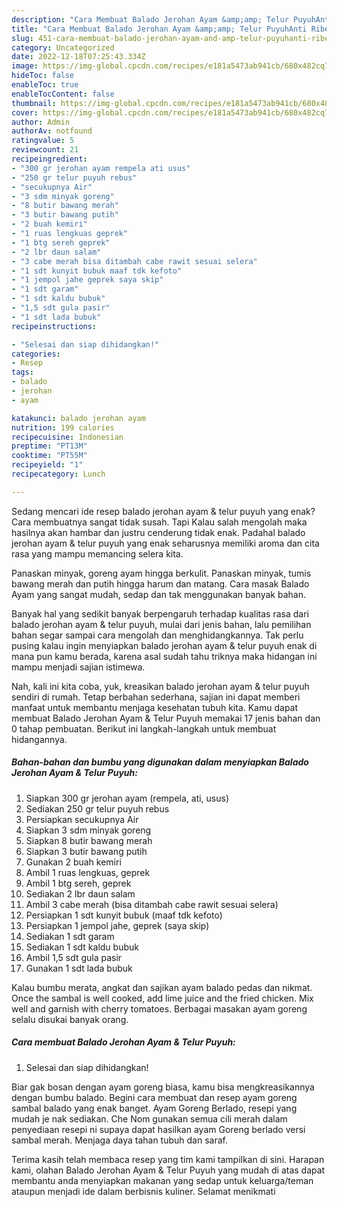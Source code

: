 ```yaml
---
description: "Cara Membuat Balado Jerohan Ayam &amp;amp; Telur PuyuhAnti Ribet"
title: "Cara Membuat Balado Jerohan Ayam &amp;amp; Telur PuyuhAnti Ribet"
slug: 451-cara-membuat-balado-jerohan-ayam-and-amp-telur-puyuhanti-ribet
category: Uncategorized
date: 2022-12-18T07:25:43.334Z
image: https://img-global.cpcdn.com/recipes/e181a5473ab941cb/680x482cq70/balado-jerohan-ayam-telur-puyuh-foto-resep-utama.jpg
hideToc: false
enableToc: true
enableTocContent: false
thumbnail: https://img-global.cpcdn.com/recipes/e181a5473ab941cb/680x482cq70/balado-jerohan-ayam-telur-puyuh-foto-resep-utama.jpg
cover: https://img-global.cpcdn.com/recipes/e181a5473ab941cb/680x482cq70/balado-jerohan-ayam-telur-puyuh-foto-resep-utama.jpg
author: Admin
authorAv: notfound
ratingvalue: 5
reviewcount: 21
recipeingredient:
- "300 gr jerohan ayam rempela ati usus"
- "250 gr telur puyuh rebus"
- "secukupnya Air"
- "3 sdm minyak goreng"
- "8 butir bawang merah"
- "3 butir bawang putih"
- "2 buah kemiri"
- "1 ruas lengkuas geprek"
- "1 btg sereh geprek"
- "2 lbr daun salam"
- "3 cabe merah bisa ditambah cabe rawit sesuai selera"
- "1 sdt kunyit bubuk maaf tdk kefoto"
- "1 jempol jahe geprek saya skip"
- "1 sdt garam"
- "1 sdt kaldu bubuk"
- "1,5 sdt gula pasir"
- "1 sdt lada bubuk"
recipeinstructions:

- "Selesai dan siap dihidangkan!"
categories:
- Resep
tags:
- balado
- jerohan
- ayam

katakunci: balado jerohan ayam 
nutrition: 199 calories
recipecuisine: Indonesian
preptime: "PT13M"
cooktime: "PT55M"
recipeyield: "1"
recipecategory: Lunch

---
```



Sedang mencari ide resep balado jerohan ayam &amp; telur puyuh yang enak? Cara membuatnya sangat tidak susah. Tapi Kalau salah mengolah maka hasilnya akan hambar dan justru cenderung tidak enak. Padahal balado jerohan ayam &amp; telur puyuh yang enak seharusnya memiliki aroma dan cita rasa yang mampu memancing selera kita.


Panaskan minyak, goreng ayam hingga berkulit. Panaskan minyak, tumis bawang merah dan putih hingga harum dan matang. Cara masak Balado Ayam yang sangat mudah, sedap dan tak menggunakan banyak bahan.

Banyak hal yang sedikit banyak berpengaruh terhadap kualitas rasa dari balado jerohan ayam &amp; telur puyuh, mulai dari jenis bahan, lalu pemilihan bahan segar sampai cara mengolah dan menghidangkannya. Tak perlu pusing kalau ingin menyiapkan balado jerohan ayam &amp; telur puyuh enak di mana pun kamu berada, karena asal sudah tahu triknya maka hidangan ini mampu menjadi sajian istimewa.


Nah, kali ini kita coba, yuk, kreasikan balado jerohan ayam &amp; telur puyuh sendiri di rumah. Tetap berbahan sederhana, sajian ini dapat memberi manfaat untuk membantu menjaga kesehatan tubuh kita. Kamu dapat membuat Balado Jerohan Ayam &amp; Telur Puyuh memakai 17 jenis bahan dan 0 tahap pembuatan. Berikut ini langkah-langkah untuk membuat hidangannya.

<!--inarticleads1-->

##### Bahan-bahan dan bumbu yang digunakan dalam menyiapkan Balado Jerohan Ayam &amp; Telur Puyuh:

1. Siapkan 300 gr jerohan ayam (rempela, ati, usus)
1. Sediakan 250 gr telur puyuh rebus
1. Persiapkan secukupnya Air
1. Siapkan 3 sdm minyak goreng
1. Siapkan 8 butir bawang merah
1. Siapkan 3 butir bawang putih
1. Gunakan 2 buah kemiri
1. Ambil 1 ruas lengkuas, geprek
1. Ambil 1 btg sereh, geprek
1. Sediakan 2 lbr daun salam
1. Ambil 3 cabe merah (bisa ditambah cabe rawit sesuai selera)
1. Persiapkan 1 sdt kunyit bubuk (maaf tdk kefoto)
1. Persiapkan 1 jempol jahe, geprek (saya skip)
1. Sediakan 1 sdt garam
1. Sediakan 1 sdt kaldu bubuk
1. Ambil 1,5 sdt gula pasir
1. Gunakan 1 sdt lada bubuk


Kalau bumbu merata, angkat dan sajikan ayam balado pedas dan nikmat. Once the sambal is well cooked, add lime juice and the fried chicken. Mix well and garnish with cherry tomatoes. Berbagai masakan ayam goreng selalu disukai banyak orang. 

<!--inarticleads2-->

##### Cara membuat Balado Jerohan Ayam &amp; Telur Puyuh:


1. Selesai dan siap dihidangkan!

Biar gak bosan dengan ayam goreng biasa, kamu bisa mengkreasikannya dengan bumbu balado. Begini cara membuat dan resep ayam goreng sambal balado yang enak banget. Ayam Goreng Berlado, resepi yang mudah je nak sediakan. Che Nom gunakan semua cili merah dalam penyediaan resepi ni supaya dapat hasilkan ayam Goreng berlado versi sambal merah. Menjaga daya tahan tubuh dan saraf. 

Terima kasih telah membaca resep yang tim kami tampilkan di sini. Harapan kami, olahan Balado Jerohan Ayam &amp; Telur Puyuh yang mudah di atas dapat membantu anda menyiapkan makanan yang sedap untuk keluarga/teman ataupun menjadi ide dalam berbisnis kuliner. Selamat menikmati
